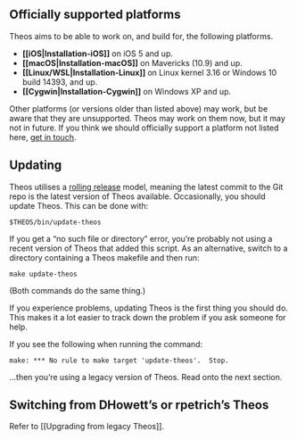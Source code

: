 ## Officially supported platforms

Theos aims to be able to work on, and build for, the following platforms.

- **[[iOS|Installation-iOS]]** on iOS 5 and up.
- **[[macOS|Installation-macOS]]** on Mavericks (10.9) and up.
- **[[Linux/WSL|Installation-Linux]]** on Linux kernel 3.16 or Windows 10 build 14393, and up.
- **[[Cygwin|Installation-Cygwin]]** on Windows XP and up.

Other platforms (or versions older than listed above) may work, but be aware that they are unsupported. Theos may work on them now, but it may not in future. If you think we should officially support a platform not listed here, [get in touch](https://github.com/theos/theos/issues/new).

## Updating

Theos utilises a [rolling release](https://en.wikipedia.org/wiki/Rolling_release) model, meaning the latest commit to the Git repo is the latest version of Theos available. Occasionally, you should update Theos. This can be done with:

	$THEOS/bin/update-theos

If you get a “no such file or directory” error, you’re probably not using a recent version of Theos that added this script. As an alternative, switch to a directory containing a Theos makefile and then run:

	make update-theos

(Both commands do the same thing.)

If you experience problems, updating Theos is the first thing you should do. This makes it a lot easier to track down the problem if you ask someone for help.

If you see the following when running the command:

```
make: *** No rule to make target 'update-theos'.  Stop.
```

…then you’re using a legacy version of Theos. Read onto the next section.

## Switching from DHowett’s or rpetrich’s Theos

Refer to [[Upgrading from legacy Theos]].
